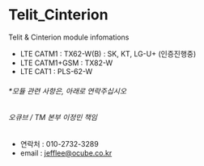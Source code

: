 # Telit_Cinterion
 Telit &amp; Cinterion module infomations 
 - LTE CATM1 : TX62-W(B) : SK, KT, LG-U+ (인증진행중)
 - LTE CATM1+GSM : TX82-W
 - LTE CAT1 : PLS-62-W


######  *모듈 관련 사항은, 아래로 연락주십시오
###### 오큐브 / TM 본부 이정민 책임 

  - 연락처 : 010-2732-3289 
  - email : jefflee@ocube.co.kr
